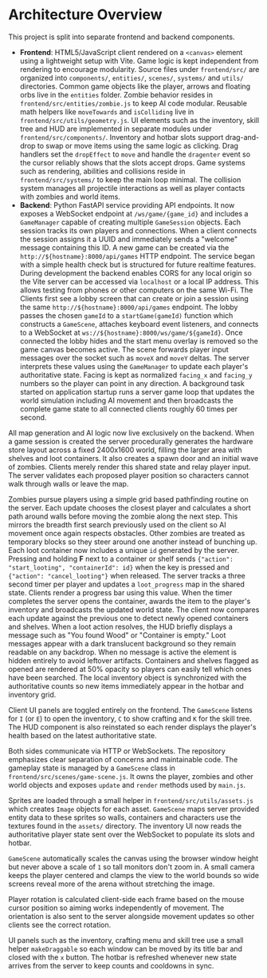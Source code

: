 # Architecture Overview

This project is split into separate frontend and backend components.

- **Frontend**: HTML5/JavaScript client rendered on a `<canvas>` element using a lightweight setup with Vite. Game logic is kept independent from rendering to encourage modularity. Source files under `frontend/src/` are organized into `components/`, `entities/`, `scenes/`, `systems/` and `utils/` directories. Common game objects like the player, arrows and floating orbs live in the `entities` folder.
  Zombie behavior resides in `frontend/src/entities/zombie.js` to keep AI code modular.
  Reusable math helpers like `moveTowards` and `isColliding` live in `frontend/src/utils/geometry.js`.
  UI elements such as the inventory, skill tree and HUD are implemented in separate modules under `frontend/src/components/`.
  Inventory and hotbar slots support drag-and-drop to swap or move items using the
  same logic as clicking. Drag handlers set the `dropEffect` to `move` and
  handle the `dragenter` event so the cursor reliably shows that the slots
  accept drops.
  Game systems such as rendering, abilities and collisions reside in `frontend/src/systems/` to keep the main loop minimal. The collision system manages all projectile interactions as well as player contacts with zombies and world items.
- **Backend**: Python FastAPI service providing API endpoints. It now exposes a
  WebSocket endpoint at `/ws/game/{game_id}` and includes a `GameManager`
  capable of creating multiple `GameSession` objects. Each session tracks its
  own players and connections. When a client connects the session assigns it a
  UUID and immediately sends a "welcome" message containing this ID. A new game
  can be created via the `http://${hostname}:8000/api/games` HTTP endpoint. The
  service began with a simple health check but is structured for future
  realtime features. During development the backend enables CORS for
  any local origin so the Vite server can be accessed via `localhost` or a local IP address. This allows testing from phones or other computers on the same Wi-Fi. The Clients first see a lobby screen that can create or
  join a session using the same `http://${hostname}:8000/api/games` endpoint.
  The lobby passes the chosen `gameId` to a
  `startGame(gameId)` function which constructs a `GameScene`, attaches keyboard
  event listeners, and connects to a WebSocket at
  `ws://${hostname}:8000/ws/game/${gameId}`. Once connected the lobby hides and
  the start menu overlay is removed so the game canvas becomes active. The scene forwards player input messages over
  the socket such as `moveX` and `moveY` deltas. The server interprets these
  values using the `GameManager` to update each player's authoritative state.
  Facing is kept as normalized `facing_x` and `facing_y` numbers so the player
  can point in any direction.
  A background task started on application startup runs a server game loop that
  updates the world simulation including AI movement and then broadcasts the
  complete game state to all connected clients roughly 60 times per second.

All map generation and AI logic now live exclusively on the backend. When a game session is created the server procedurally generates the hardware store layout across a fixed 2400x1600 world, filling the larger area with shelves and loot containers. It also creates a spawn door and an initial wave of zombies. Clients merely render this shared state and relay player input. The server validates each proposed player position so characters cannot walk through walls or leave the map.

Zombies pursue players using a simple grid based pathfinding routine on the
server. Each update chooses the closest player and calculates a short path around
walls before moving the zombie along the next step. This mirrors the breadth
first search previously used on the client so AI movement once again respects
obstacles. Other zombies are treated as temporary blocks so they steer around
one another instead of bunching up.
Each loot container now includes a unique `id` generated by the server. Pressing
and holding **F** next to a container or shelf sends
`{"action": "start_looting", "containerId": id}` when the key is pressed and
`{"action": "cancel_looting"}` when released. The server tracks a three second
timer per player and updates a `loot_progress` map in the shared state. Clients
render a progress bar using this value. When the timer completes the server
opens the container, awards the item to the player's inventory and broadcasts
the updated world state.
The client now compares each update against the previous one to detect newly
opened containers and shelves. When a loot action resolves, the HUD briefly
displays a message such as "You found Wood" or "Container is empty." Loot
messages appear with a dark translucent background so they remain readable on
any backdrop. When no message is active the element is hidden entirely to avoid
leftover artifacts. Containers and shelves flagged as opened are rendered at 50%
opacity so players can easily tell which ones have been searched. The local
inventory object is synchronized with the authoritative counts so new items
immediately appear in the hotbar and inventory grid.

Client UI panels are toggled entirely on the frontend. The `GameScene` listens
for `I` (or `E`) to open the inventory, `C` to show crafting and `K` for
the skill tree. The HUD component is also reinstated so each render displays the
player's health based on the latest authoritative state.

Both sides communicate via HTTP or WebSockets. The repository emphasizes clear separation of concerns and maintainable code.
The gameplay state is managed by a `GameScene` class in `frontend/src/scenes/game-scene.js`. It owns the player, zombies and other world objects and exposes `update` and `render` methods used by `main.js`.

Sprites are loaded through a small helper in `frontend/src/utils/assets.js` which
creates `Image` objects for each asset. `GameScene` maps server provided entity
data to these sprites so walls, containers and characters use the textures found
in the `assets/` directory. The inventory UI now reads the authoritative player
state sent over the WebSocket to populate its slots and hotbar.

`GameScene` automatically scales the canvas using the browser window height but
never above a scale of `1` so tall monitors don't zoom in. A small camera
keeps the player centered and clamps the view to the world bounds so wide
screens reveal more of the arena without stretching the image.

Player rotation is calculated client-side each frame based on the mouse cursor
position so aiming works independently of movement. The orientation is also sent
to the server alongside movement updates so other clients see the correct
rotation.

UI panels such as the inventory, crafting menu and skill tree use a small helper
`makeDraggable` so each window can be moved by its title bar and closed with the
`x` button. The hotbar is refreshed whenever new state arrives from the server
to keep counts and cooldowns in sync.
